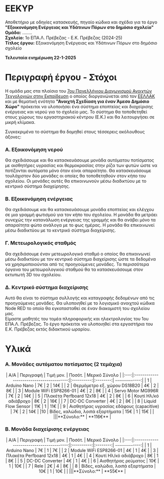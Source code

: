 # EEKYP
Αποθετήριο με οδηγίες κατασκευής, πηγαίο κώδικα και σχέδια για το έργο <b>"Εξοικονόμηση Ενέργειας και Υδάτινων Πόρων στο δημόσιο σχολείο"</b><br>
**Ομάδα:** ........ <br/>
**Σχολείο:** 1ο ΕΠΑ.Λ. Πρέβεζας - Ε.Κ. Πρέβεζας (2024-25)<br/>
**Τίτλος έργου:** Εξοικονόμηση Ενέργειας και Υδάτινων Πόρων στο δημόσιο σχολείο<br/> 

<b>Τελευταία ενημέρωση 22-1-2025</b>

Περιγραφή έργου - Στόχοι
========================
Η ομάδα μας στα πλαίσια του <a href="https://openedtech.ellak.gr/">7ου Πανελλήνιου Διαγωνισμού Ανοιχτών Τεχνολογιών στην Εκπαίδευση</a> ο οποίος διοργανώνεται από τον <a href="https://eellak.ellak.gr/">ΕΕΛΛΑΚ</a> και με θεματική ενότητα <b>"Ανοιχτή Σχεδίαση για έναν Άμεσο Δημόσιο Χώρο"</b> πρόκειται να υλοποιήσει ένα σύστημα εποπτείας και διαχείρισης ενέργειας και νερού για το σχολείο μας. Το σύστημα θα τοποθετηθεί στους χώρους του εργαστηριακού κέντρου (Ε.Κ.) και θα λειτουργήσει σε μικρή κλίμακα. 

Συγκεκριμένα το σύστημα θα δομηθεί στους τέσσερεις ακόλουθους άξονες:

<H3>Α. Εξοικονόμηση νερού</H3>
Θα σχεδιάσουμε και θα κατασκευάσουμε μονάδα αυτόματου ποτίσματος με αισθητήρες υγρασίας και θερμοκρασίας στην ρίζα των φυτών ώστε να ποτίζονται αυτόματα μόνο όταν είναι απαραίτητο. Θα κατασκευάσουμε τουλάχιστον δύο μονάδες οι οποίες θα τοποθετηθούν στον κήπο του σχολείου. Οι μονάδες αυτές θα επικοινωνούν μέσω διαδικτύου με το κεντρικό σύστημα διαχείρησης.

<H3>Β. Εξοικονόμηση ενέργειας</H3>
Θα σχεδιάσουμε και θα κατασκευάσουμε μονάδα εποπτείας και ελέγχου σε μια γραμμή φωτισμού για τον κήπο του σχολείου. Η μονάδα θα μετράει συνεχώς την κατανάλωση ενέργειας της γραμμής και θα ανάβει μόνο τα απαραίτητα φώτα ανάλογα με το φως ημέρας. Η μονάδα θα επικοινωνεί μέσω διαδικτύου με το κεντρικό σύστημα διαχείρισης.

<H3>Γ. Μετεωρολογικός σταθμός</H3>
Θα σχεδιάσουμε έναν μετεωρολογικό σταθμό ο οποίος θα επικοινωνεί μέσω διαδικτύου με τον κεντρικό σύστημα διαχείρισης ώστε τα δεδομένα να χρησιμοποιούνται από τις προηγούμενες μονάδες. Τα περισσότερα όργανα του μετεωρολογικού σταθμού θα τα κατασκευάσουμε στον εκτυπωτή 3D του σχολείου.

<H3>Δ. Κεντρικό σύστημα διαχείρισης</H3>
Αυτό θα είναι το σύστημα συλλογής και καταγραφής δεδομένων από τις προηγούμενες μονάδες. Θα υλοποιηθεί με το λογισμικό ανοιχτού κώδικα Node RED το οποίο θα εγκατασταθεί σε έναν διακομιστή του σχολείου μας. 
<br>
Είμαστε μαθητές του τομέα πληροφορικής και ηλεκτρολογίας του 1ου ΕΠΑ.Λ. Πρέβεζας. Το έργο πρόκειται να υλοποιηθεί στα εργαστήρια του Ε.Κ. Πρέβεζας εκτός διδακτικού ωραρίου.

Υλικά
=====
<H3>A. Μονάδες αυτόματου ποτίσματος (2 τεμάχια)</H3>
<center>
| Α/Α |      Περιγραφή                           |  Τιμή μον. | Ποσότ.   | Μερικό Σύνολο |
|:---:|:----------------------------------------:|:----------:|:--------:| -------------:|
| 1   | Arduino Nano                             |     7€     |     2    |     14€       |
| 2   | Θερμόμετρο εξ. χώρου DS18B20             |     4€     |     2    |      8€       |
| 3   | Module WiFi ESP8266-01                   |     4€     |     2    |      8€       |
| 4   | Servo Motor MG996R                       |     7€     |     2    |     14€       |
| 5   | Πλακέτα Perfboard 12x18                  |     4€     |     2    |      8€       |
| 6   | Κουτί Ηλ/κό αδιάβροχο                    |     8€     |     2    |     16€       |
| 7   | DC-DC Converter                          |     4€     |     2    |      8€       |
| 8   | Liquid Flow Sensor                       |    11€     |     1    |     11€       |
| 9   | Αισθητήρας υγρασίας εδάφους (capacitive) |     7€     |     2    |     14€       |
|10   | Βίδες, καλώδια, λοιπά εξαρτήματα         |    15€     |     1    |     15€       |
| |||**Σύνολο:**                                                         |  **116€**     | 
</center>

<H3>Β. Μονάδα διαχείρισης ενέργειας</H3>
<center>
| Α/Α |      Περιγραφή                           |  Τιμή μον. | Ποσότ.   | Μερικό Σύνολο |
|:---:|:----------------------------------------:|:----------:|:--------:| -------------:|
| 1   | Arduino Nano                             |     7€     |     1    |      7€       |
| 2   | Module WiFi ESP8266-01                   |     4€     |     1    |      4€       |
| 3   | Πλακέτα Perfboard 12x18                  |     4€     |     1    |      4€       |
| 4   | Κουτί Ηλ/κό αδιάβροχο                    |     8€     |     1    |      8€       |
| 5   | DC-DC Converter                          |     4€     |     1    |      4€       |
| 6   | Αισθητήρας ρεύματος                      |    10€     |     1    |     10€       |
| 7   | Rele                                     |     2€     |     4    |      8€       |
| 8   | Βίδες, καλώδια, λοιπά εξαρτήματα         |    10€     |     1    |     10€       |
| |||**Σύνολο:**                                                         |  **55€**      | 
</center>
